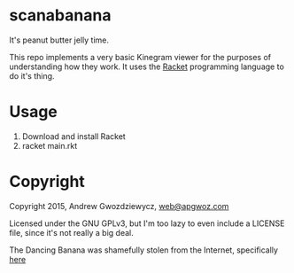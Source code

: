 # scanabanana

It's peanut butter jelly time.

This repo implements a very basic Kinegram viewer for the purposes of understanding how they work. It uses the [Racket](http://racket-lang.org) programming language to do it's thing.

# Usage

1. Download and install Racket
2. racket main.rkt

# Copyright

Copyright 2015, Andrew Gwozdziewycz, web@apgwoz.com

Licensed under the GNU GPLv3, but I'm too lazy to even include a LICENSE file, since it's not really a big deal.

The Dancing Banana was shamefully stolen from the Internet, specifically [here](http://www.kizoa.com/img/e8nZC.gif)
